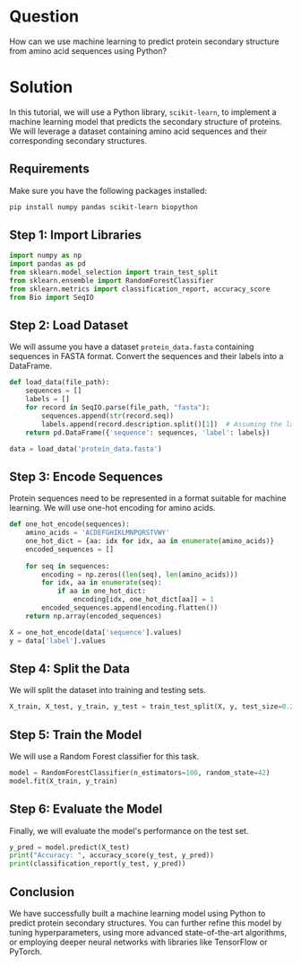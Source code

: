 # Question
How can we use machine learning to predict protein secondary structure from amino acid sequences using Python?

# Solution

In this tutorial, we will use a Python library, `scikit-learn`, to implement a machine learning model that predicts the secondary structure of proteins. We will leverage a dataset containing amino acid sequences and their corresponding secondary structures. 

## Requirements

Make sure you have the following packages installed:

```bash
pip install numpy pandas scikit-learn biopython
```

## Step 1: Import Libraries

```python
import numpy as np
import pandas as pd
from sklearn.model_selection import train_test_split
from sklearn.ensemble import RandomForestClassifier
from sklearn.metrics import classification_report, accuracy_score
from Bio import SeqIO
```

## Step 2: Load Dataset

We will assume you have a dataset `protein_data.fasta` containing sequences in FASTA format. Convert the sequences and their labels into a DataFrame.

```python
def load_data(file_path):
    sequences = []
    labels = []
    for record in SeqIO.parse(file_path, "fasta"):
        sequences.append(str(record.seq))
        labels.append(record.description.split()[1])  # Assuming the label is the second word in the description
    return pd.DataFrame({'sequence': sequences, 'label': labels})

data = load_data('protein_data.fasta')
```

## Step 3: Encode Sequences

Protein sequences need to be represented in a format suitable for machine learning. We will use one-hot encoding for amino acids.

```python
def one_hot_encode(sequences):
    amino_acids = 'ACDEFGHIKLMNPQRSTVWY'
    one_hot_dict = {aa: idx for idx, aa in enumerate(amino_acids)}
    encoded_sequences = []
    
    for seq in sequences:
        encoding = np.zeros((len(seq), len(amino_acids)))
        for idx, aa in enumerate(seq):
            if aa in one_hot_dict:
                encoding[idx, one_hot_dict[aa]] = 1
        encoded_sequences.append(encoding.flatten())
    return np.array(encoded_sequences)

X = one_hot_encode(data['sequence'].values)
y = data['label'].values
```

## Step 4: Split the Data

We will split the dataset into training and testing sets.

```python
X_train, X_test, y_train, y_test = train_test_split(X, y, test_size=0.2, random_state=42)
```

## Step 5: Train the Model

We will use a Random Forest classifier for this task.

```python
model = RandomForestClassifier(n_estimators=100, random_state=42)
model.fit(X_train, y_train)
```

## Step 6: Evaluate the Model

Finally, we will evaluate the model's performance on the test set.

```python
y_pred = model.predict(X_test)
print("Accuracy: ", accuracy_score(y_test, y_pred))
print(classification_report(y_test, y_pred))
```

## Conclusion

We have successfully built a machine learning model using Python to predict protein secondary structures. You can further refine this model by tuning hyperparameters, using more advanced state-of-the-art algorithms, or employing deeper neural networks with libraries like TensorFlow or PyTorch.